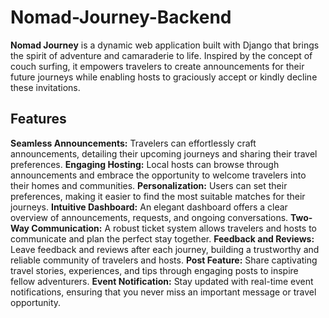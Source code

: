 # Nomad-Journey-Backend
**Nomad Journey** is a dynamic web application built with Django that brings the spirit of adventure and camaraderie to life. Inspired by the concept of couch surfing, it empowers travelers to create announcements for their future journeys while enabling hosts to graciously accept or kindly decline these invitations.

## Features
**Seamless Announcements:** Travelers can effortlessly craft announcements, detailing their upcoming journeys and sharing their travel preferences.
**Engaging Hosting:** Local hosts can browse through announcements and embrace the opportunity to welcome travelers into their homes and communities.
**Personalization:** Users can set their preferences, making it easier to find the most suitable matches for their journeys.
**Intuitive Dashboard:** An elegant dashboard offers a clear overview of announcements, requests, and ongoing conversations.
**Two-Way Communication:** A robust ticket system allows travelers and hosts to communicate and plan the perfect stay together.
**Feedback and Reviews:** Leave feedback and reviews after each journey, building a trustworthy and reliable community of travelers and hosts.
**Post Feature:** Share captivating travel stories, experiences, and tips through engaging posts to inspire fellow adventurers.
**Event Notification:** Stay updated with real-time event notifications, ensuring that you never miss an important message or travel opportunity.
